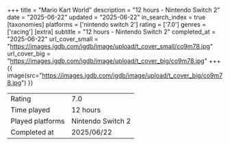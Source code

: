 +++
title = "Mario Kart World"
description = "12 hours - Nintendo Switch 2"
date = "2025-06-22"
updated = "2025-06-22"
in_search_index = true
[taxonomies]
platforms = ['nintendo switch 2']
rating = ['7.0']
genres = ['racing']
[extra]
subtitle = "12 hours - Nintendo Switch 2"
completed_at = "2025-06-22"
url_cover_small = "https://images.igdb.com/igdb/image/upload/t_cover_small/co9m78.jpg"
url_cover_big = "https://images.igdb.com/igdb/image/upload/t_cover_big/co9m78.jpg"
+++
{{ image(src="https://images.igdb.com/igdb/image/upload/t_cover_big/co9m78.jpg") }}

|              |            |
| ------------ | ---------- |
| Rating       | 7.0 |
| Time played  | 12 hours |
| Played platforms    | Nintendo Switch 2 |
| Completed at | 2025/06/22 |


